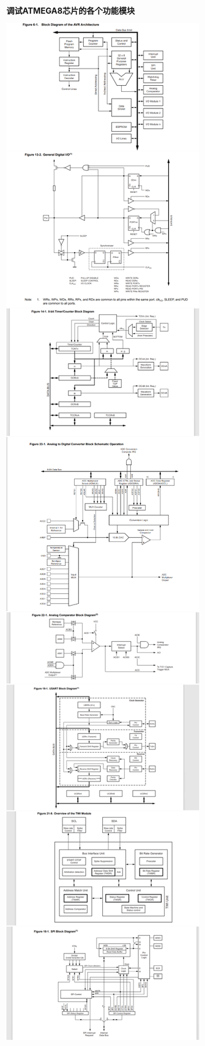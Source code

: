 
调试ATMEGA8芯片的各个功能模块<br>
---------------------------
![image](https://github.com/Shockwave202/WorkReport/blob/main/11_16/AVR_arch.png)<br>
![image](https://github.com/Shockwave202/WorkReport/blob/main/11_16/ioport.png)<br>
![image](https://github.com/Shockwave202/WorkReport/blob/main/11_16/timer.png)<br>
![image](https://github.com/Shockwave202/WorkReport/blob/main/11_16/ADC.png)<br>
![image](https://github.com/Shockwave202/WorkReport/blob/main/11_16/AC.png)<br>
![image](https://github.com/Shockwave202/WorkReport/blob/main/11_16/UART.png)<br>
![image](https://github.com/Shockwave202/WorkReport/blob/main/11_16/TWI.png)<br>
![image](https://github.com/Shockwave202/WorkReport/blob/main/11_16/SPI.png)<br>








